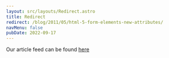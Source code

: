 ```yaml
---
layout: src/layouts/Redirect.astro
title: Redirect
redirect: /blog/2011/05/html-5-form-elements-new-attributes/
navMenu: false
pubDate: 2022-09-17
---
```

<div>
Our article feed can be found <a href="/blog/2011/05/html-5-form-elements-new-attributes/">here</a>
</div>
